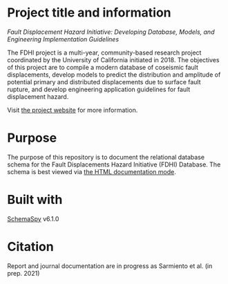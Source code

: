 # Project title and information
_Fault Displacement Hazard Initiative: Developing Database, Models, and Engineering Implementation Guidelines_

The FDHI project is a multi-year, community-based research project coordinated by the University of California initiated in 2018. The objectives of this project are to compile a modern database of coseismic fault displacements, develop models to predict the distribution and amplitude of potential primary and distributed displacements due to surface fault rupture, and develop engineering application guidelines for fault displacement hazard.

Visit [the project website](https://www.risksciences.ucla.edu/nhr3/fdhi/home) for more information.

# Purpose

The purpose of this repository is to document the relational database schema for the Fault Displacements Hazard Initiative (FDHI) Database. The schema is best viewed via [the HTML documentation mode](https://fdhi.github.io/dbschema/).

# Built with

[SchemaSpy](http://schemaspy.org/) v6.1.0

# Citation

Report and journal documentation are in progress as Sarmiento et al. (in prep. 2021)
